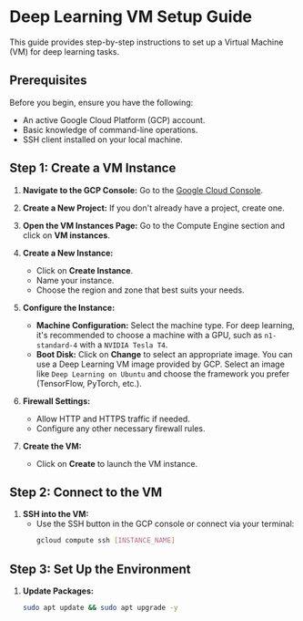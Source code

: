 # Deep Learning VM Setup Guide

This guide provides step-by-step instructions to set up a Virtual Machine (VM) for deep learning tasks.

## Prerequisites

Before you begin, ensure you have the following:
- An active Google Cloud Platform (GCP) account.
- Basic knowledge of command-line operations.
- SSH client installed on your local machine.

## Step 1: Create a VM Instance

1. **Navigate to the GCP Console:**
   Go to the [Google Cloud Console](https://console.cloud.google.com/).

2. **Create a New Project:**
   If you don't already have a project, create one.

3. **Open the VM Instances Page:**
   Go to the Compute Engine section and click on **VM instances**.

4. **Create a New Instance:**
   - Click on **Create Instance**.
   - Name your instance.
   - Choose the region and zone that best suits your needs.

5. **Configure the Instance:**
   - **Machine Configuration:** Select the machine type. For deep learning, it's recommended to choose a machine with a GPU, such as `n1-standard-4` with a `NVIDIA Tesla T4`.
   - **Boot Disk:** Click on **Change** to select an appropriate image. You can use a Deep Learning VM image provided by GCP. Select an image like `Deep Learning on Ubuntu` and choose the framework you prefer (TensorFlow, PyTorch, etc.).

6. **Firewall Settings:**
   - Allow HTTP and HTTPS traffic if needed.
   - Configure any other necessary firewall rules.

7. **Create the VM:**
   - Click on **Create** to launch the VM instance.

## Step 2: Connect to the VM

1. **SSH into the VM:**
   - Use the SSH button in the GCP console or connect via your terminal:
     ```sh
     gcloud compute ssh [INSTANCE_NAME]
     ```

## Step 3: Set Up the Environment

1. **Update Packages:**
   ```sh
   sudo apt update && sudo apt upgrade -y
